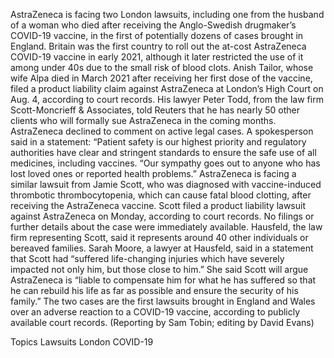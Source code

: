 AstraZeneca is facing two London lawsuits, including one from the husband of a woman who died after receiving the Anglo-Swedish drugmaker’s COVID-19 vaccine, in the first of potentially dozens of cases brought in England.
Britain was the first country to roll out the at-cost AstraZeneca COVID-19 vaccine in early 2021, although it later restricted the use of it among under 40s due to the small risk of blood clots.
Anish Tailor, whose wife Alpa died in March 2021 after receiving her first dose of the vaccine, filed a product liability claim against AstraZeneca at London’s High Court on Aug. 4, according to court records.
His lawyer Peter Todd, from the law firm Scott-Moncrieff & Associates, told Reuters that he has nearly 50 other clients who will formally sue AstraZeneca in the coming months.
AstraZeneca declined to comment on active legal cases. A spokesperson said in a statement: “Patient safety is our highest priority and regulatory authorities have clear and stringent standards to ensure the safe use of all medicines, including vaccines.
“Our sympathy goes out to anyone who has lost loved ones or reported health problems.”
AstraZeneca is facing a similar lawsuit from Jamie Scott, who was diagnosed with vaccine-induced thrombotic thrombocytopenia, which can cause fatal blood clotting, after receiving the AstraZeneca vaccine.
Scott filed a product liability lawsuit against AstraZeneca on Monday, according to court records. No filings or further details about the case were immediately available.
Hausfeld, the law firm representing Scott, said it represents around 40 other individuals or bereaved families.
Sarah Moore, a lawyer at Hausfeld, said in a statement that Scott had “suffered life-changing injuries which have severely impacted not only him, but those close to him.”
She said Scott will argue AstraZeneca is “liable to compensate him for what he has suffered so that he can rebuild his life as far as possible and ensure the security of his family.”
The two cases are the first lawsuits brought in England and Wales over an adverse reaction to a COVID-19 vaccine, according to publicly available court records.
(Reporting by Sam Tobin; editing by David Evans)

Topics
Lawsuits
London
COVID-19
